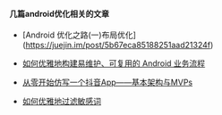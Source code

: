 #### 几篇android优化相关的文章

  * [Android 优化之路(一)布局优化] (https://juejin.im/post/5b67eca85188251aad21324f)

 * [如何优雅地构建易维护、可复用的 Android 业务流程](https://juejin.im/post/5b0a7088f265da0db721cf73)

 * [从零开始仿写一个抖音App——基本架构与MVPs](https://juejin.im/post/5b67c94b5188251aef4e8096)

 * [如何优雅地过滤敏感词](https://juejin.im/post/5b6ef984e51d45667f3878ef)
